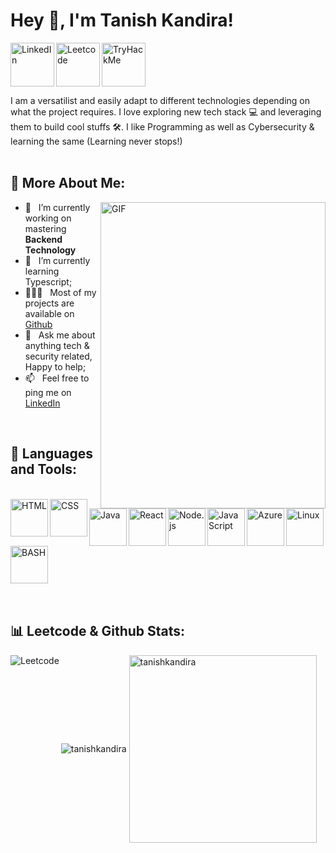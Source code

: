 # Hey 👋, I'm Tanish Kandira!
<a href="https://www.linkedin.com/in/tanishkandira/" target="blank"><img align='left' alt="LinkedIn" src="https://github.com/tanishkandira/tanishkandira/assets/76102402/346baa38-d304-4f69-8d8a-645df2d4ac4c" height='70px'/></a>
<a href='https://leetcode.com/Tanish_K_/'><img align='left' alt="Leetcode" src="https://github.com/tanishkandira/tanishkandira/assets/76102402/f184310e-5956-4574-bc52-8afaa2d1cd6c" height='70px'/></a>
<a href='https://tryhackme.com/p/TanishK'><img alt="TryHackMe" src="https://github.com/tanishkandira/tanishkandira/assets/76102402/c6ddf2a2-cf7c-4e9c-b6f6-a7aa9815d3fb" height='70px'/></a>


I am a versatilist and easily adapt to different technologies depending on what the project requires. I love exploring new tech stack 💻 and leveraging them to build cool stuffs 🛠️.
I like Programming as well as Cybersecurity & learning the same (Learning never stops!) 
<br/>
<br/>

## 🧐 More About Me:

<img align="right" alt="GIF" src="https://github.com/tanishkandira/tanishkandira/assets/76102402/ce99667d-25bf-4796-a8a4-2e0b36583c33" height="490px" width="360px"/>
  
- 🔭 &nbsp; I’m currently working on mastering **Backend Technology**
- 🌱 &nbsp; I’m currently learning Typescript; 
- 👨🏻‍💻 &nbsp; Most of my projects are available on [Github](https://github.com/tanishkandira?tab=repositories)
- 💬 &nbsp; Ask me about anything tech & security related, Happy to help;
- 📫 &nbsp; Feel free to ping me on [LinkedIn](https://leetcode.com/Tanish_K_/)
<!-- - 📚 &nbsp; When I am free, I read fantasy, fiction novels as well as philosphical Books. Checkout my [Goodreads]() to see the book I have read-->

<br>

## 🔨 Languages and Tools:
<br>
<a href="https://developer.mozilla.org/en-US/docs/Web/HTML" target="_blank"><img align="left" alt="HTML" height ="60px" src="https://github.com/tanishkandira/tanishkandira/assets/76102402/b60e3dc1-fb45-419e-93a2-794ab4fcb938"/></a>
<a href="https://developer.mozilla.org/en-US/docs/Web/CSS" target="_blank"><img align="left" alt="CSS" height ="60px" src="https://github.com/tanishkandira/tanishkandira/assets/76102402/14fc2e63-a430-4e19-8386-91c0827dfb40"/></a>
<a href="https://www.java.com" target="_blank"><img align="left" alt="Java" height ="60px" src="https://github.com/tanishkandira/tanishkandira/assets/76102402/f1a5a24a-aa61-4781-ab99-3c12331ba575"/></a>
<a href="https://reactjs.org/" target="_blank"> <img align="left" alt="React" height ="60px" src="https://github.com/tanishkandira/tanishkandira/assets/76102402/344eb549-1605-410c-9995-f00fe6870e6c"/></a>
<a href="https://nodejs.org" target="_blank"><img align="left" alt="Node.js" height ="60px" src="https://github.com/tanishkandira/tanishkandira/assets/76102402/77a64944-6a71-4669-8e70-24c58ef4db34"/></a>
<a href="https://developer.mozilla.org/en-US/docs/Web/JavaScript" target="_blank"><img align="left" alt="JavaScript" height ="60px" src="https://github.com/tanishkandira/tanishkandira/assets/76102402/d6d0bbaf-7c14-4904-9dde-c5c6265342cc"/></a>
<a href="https://azure.microsoft.com/en-in" target="_blank"><img align="left" alt="Azure" height ="60px" src="https://github.com/tanishkandira/tanishkandira/assets/76102402/faa030c9-95c1-49c3-be93-d926c36792f6"/></a>
<a href="https://www.linux.org/" target="_blank"><img align="left" alt="Linux" height ="60px" src="https://github.com/tanishkandira/tanishkandira/assets/76102402/4b24f2cd-e0ec-4084-8645-de5c558742cc"/></a>
<a href="https://www.gnu.org/software/bash/" target="_blank"><img align="left" alt="BASH" height ="60px" src="https://github.com/tanishkandira/tanishkandira/assets/76102402/f0383abb-8272-45e0-ba4e-b4ad91652fb2"/></a>
<br>
<br>
<br>
<br>
<br>
<br>
<br>
<br>
<br>

## 📊 Leetcode & Github Stats:

<img align="left" alt="Leetcode" src="https://leetcard.jacoblin.cool/Tanish_K_?theme=dark&font=K2D&ext=activity"/>
<img align="center" alt="tanishkandira" src="https://github-readme-stats.vercel.app/api/top-langs?username=tanishkandira&show_icons=true&locale=en&layout=compact">
<img align="center" alt="tanishkandira" src="https://github-readme-stats.vercel.app/api?username=tanishkandira&show_icons=true&locale=en" height="300px" width="300px">

<!-- <img align="left" alt="tanishkandira" src="https://github-readme-streak-stats.herokuapp.com/?user=tanishkandira"> -->

<br>
<!--
### 🛠️ My Projects
-->
